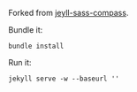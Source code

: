 Forked from [jeyll-sass-compass](https://github.com/israveri/jekyll-sass-compass).

Bundle it:

    bundle install

Run it:

    jekyll serve -w --baseurl ''

